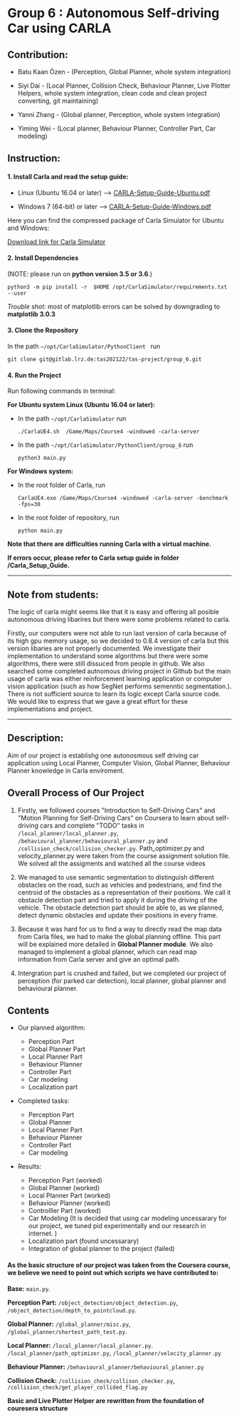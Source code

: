 # Group 6 : Autonomous Self-driving Car using CARLA

## Contribution:
- Batu Kaan Özen - (Perception, Global Planner, whole system integration) 

- Siyi Dai       - (Local Planner, Collision Check, Behaviour Planner, Live Plotter Helpers, whole system integration, clean code and clean project converting, git maintaining)

- Yanni Zhang    - (Global planner, Perception, whole system integration)

- Yiming Wei      - (Local planner, Behaviour Planner, Controller Part, Car modeling)

## Instruction:

#### 1. Install Carla and read the setup guide:


- Linux (Ubuntu 16.04 or later)  --> [CARLA-Setup-Guide-Ubuntu.pdf](Carla_Setup_Guide/CARLA-Setup-Guide-_Ubuntu_.pdf)


- Windows 7 (64-bit) or later -->  [CARLA-Setup-Guide-Windows.pdf](Carla_Setup_Guide/CARLA-Setup-Guide-_Windows-x64_.pdf)

Here you can find the compressed package of Carla Simulator for Ubuntu and Windows: 

[Download link for Carla Simulator](https://drive.google.com/drive/folders/14t-zNeNv2UtZi0UqcREMhMZ889Z12xjc?usp=sharing)


#### 2. Install Dependencies
(NOTE: please run on **python version 3.5 or 3.6**.)

`python3 -m pip install -r ​ $HOME​ /opt/CarlaSimulator/requirements.txt
--user`


*Trouble shot*: most of matplotlib errors can be solved by downgrading to **matplotlib 3.0.3**

#### 3. Clone the Repository

In the path `~/opt/CarlaSimulator/PythonClient ` run

`git clone git@gitlab.lrz.de:tas202122/tas-project/group_6.git`


#### 4. Run the Project

Run following commands in terminal: 

**For Ubuntu system Linux (Ubuntu 16.04 or later):**

- In the path `~/opt/CarlaSimulator` run

    `./CarlaUE4.sh  /Game/Maps/Course4 -windowed -carla-server`


- In the path `~/opt/CarlaSimulator/PythonClient/group_6` run

    `python3 main.py`

**For Windows system:**

- In the root folder of Carla, run 

    `CarlaUE4.exe /Game/Maps/Course4 -windowed -carla-server -benchmark -fps=30   `       

- In the root folder of repository, run

    `python main.py`



**Note that there are difficulties running Carla with a virtual machine.**

**If errors occur, please refer to Carla setup guide in folder /Carla_Setup_Guide.**

****


## Note from students:

The logic of carla might seems like that it is easy and offering all posible autonomous driving libarires but there were some problems related to carla.

Firstly, our computers were not able to run last version of carla because of its high gpu memory usage, so we decided to 0.8.4 version of carla but this version libaries are not properly documented. We investigate their implementation to understand some algorithms but there were some algorithms, there were still dissuced from people in github. We also searched some completed autnomous driving project in Github but the main usage of carla was either reinforcement learning application or computer vision application (such as how SegNet performs semenntic segmentation.). There is not sufficient source to learn its logic except Carla source code. We would like to express that we gave a great effort for these implementations and project. 

****
## Description:

Aim of our project is establishg one autonosmous self driving car application using Local Planner, Computer Vision, Global Planner, Behaviour Planner knowledge in Carla enviroment. 

## Overall Process of Our Project

1. Firstly, we followed courses "Introduction to Self-Driving Cars" and "Motion Planning for Self-Driving Cars" on Coursera to learn about self-driving cars and complete "TODO" tasks in `/local_planner/local_planner.py`, `/behavioural_planner/behavioural_planner.py` and `/collision_check/collision_checker.py`. 
Path_optimizer.py and velocity_planner.py were taken from the course assignment solution file. We solved all the assigments and watched all the course videos 

2. We managed to use semantic segmentation to distinguish different obstacles on the road, such as vehicles and pedestrians, and find the centroid of the obstacles as a representation of their positions. We call it obstacle detection part and tried to apply it during the driving of the vehicle. The obstacle detection part should be able to, as we planned, detect dynamic obstacles and update their positions in every frame. 

3. Because it was hard for us to find a way to directly read the map data from Carla files, we had to make the global planning offline. This part will be explained more detailed in **Global Planner module**. 
We also managed to implement a global planner, which can read map information from Carla server and give an optimal path. 

4. Intergration part is crushed and failed, but we completed our project of perception (for parked car detection), local planner, global planner and behavioural planner.



## Contents
- Our planned algorithm:
    - Perception Part
    - Global Planner Part
    - Local Planner Part
    - Behaviour Planner
    - Controller Part
    - Car modeling
    - Localization part

- Completed tasks:
    - Perception Part
    - Global Planner
    - Local Planner Part
    - Behaviour Planner
    - Controller Part
    - Car modeling

- Results:
    - Perception Part (worked)
    - Global Planner (worked)
    - Local Planner Part (worked)
    - Behaviour Planner (worked)
    - Controlller Part (worked)
    - Car Modeling (It is decided that using car modeling uncessarary for our project, we tuned pid experimentally and our research in internet. )
    - Localization part (found uncessarary)
    - Integration of global planner to the project (failed)

#### As the basic structure of our project was taken from the Coursera course, we believe we need to point out which scripts we have contributed to: 

**Base:** `main.py`. 

**Perception Part:** `/object_detection/object_detection.py`, `/object_detection/depth_to_pointcloud.py`. 

**Global Planner:** `/global_planner/misc.py`, `/global_planner/shortest_path_test.py`. 

**Local Planner:** `/local_planner/local_planner.py`. `/local_planner/path_optimizer.py`, `/local_planner/velocity_planner.py`

**Behaviour Planner:** `/behavioural_planner/behavioural_planner.py`

**Collision Check:** `/collision_check/collison_checker.py`, `/collision_check/get_player_collided_flag.py`

**Basic and Live Plotter Helper are rewritten from the foundation of couresera structure**









